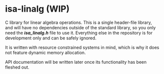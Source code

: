 # isa-linalg (WIP)
C library for linear algebra operations. 
This is a single header-file library, and will have no dependencies outside of the standard library, so you only need the ***isa_linalg.h*** file to use it. 
Everything else in the repository is for development only and can be safely ignored.

It is written with resource constrained systems in mind, which is why it does not feature dynamic memory allocation. 


API documentation will be written later once its functionality has been fleshed out.